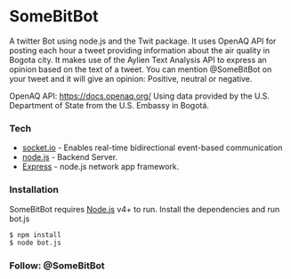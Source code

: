 # SomeBitBot
A twitter Bot using node.js and the Twit package.
It uses OpenAQ API for posting each hour a tweet providing information about the air quality in Bogota city. 
It makes use of the Aylien Text Analysis API to express an opinion based on the text of a tweet.
You can mention @SomeBitBot on your tweet and it will give an opinion: Positive, neutral or negative.


OpenAQ API: https://docs.openaq.org/ Using data provided by the U.S. Department of State from the U.S. Embassy in Bogotá.
 
### Tech

* [socket.io] - Enables real-time bidirectional event-based communication
* [node.js] - Backend Server.
* [Express] - node.js network app framework.

 
### Installation

SomeBitBot requires [Node.js](https://nodejs.org/) v4+ to run.
Install the dependencies and run bot.js

```sh
$ npm install 
$ node bot.js
``` 
 
 
### Follow: @SomeBitBot




[node.js]: <http://nodejs.org>
[Bootstrap]: <http://twitter.github.com/bootstrap/>
[jQuery]: <http://jquery.com>
[express]: <http://expressjs.com>
[socket.io]: <https://socket.io>
[request]: <https://github.com/request/request>
